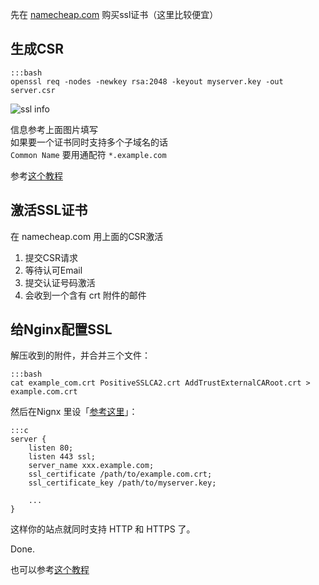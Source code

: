 先在 [namecheap.com](http://namecheap.com) 购买ssl证书（这里比较便宜）

生成CSR
-------------

    :::bash
    openssl req -nodes -newkey rsa:2048 -keyout myserver.key -out server.csr

![ssl info](http://ww4.sinaimg.cn/large/a74ecc4cjw1dwlgiw7ozzj.jpg)

信息参考上面图片填写  
如果要一个证书同时支持多个子域名的话  
 `Common Name` 要用通配符 `*.example.com`

参考[这个教程](https://support.comodo.com/index.php?_m=knowledgebase&_a=viewarticle&kbarticleid=3&nav=0,33)

激活SSL证书
-------------------

在 namecheap.com 用上面的CSR激活

1. 提交CSR请求  
2. 等待认可Email  
3. 提交认证号码激活  
4. 会收到一个含有 crt 附件的邮件  


给Nginx配置SSL
--------------------

解压收到的附件，并合并三个文件：

    :::bash
    cat example_com.crt PositiveSSLCA2.crt AddTrustExternalCARoot.crt > example.com.crt

然后在Nignx 里设「[参考这里](http://nginx.org/en/docs/http/configuring_https_servers.html)」：

    :::c
    server {
        listen 80;
        listen 443 ssl;
        server_name xxx.example.com;
        ssl_certificate /path/to/example.com.crt;
        ssl_certificate_key /path/to/myserver.key;

        ...
    }

这样你的站点就同时支持 HTTP 和 HTTPS 了。

Done.

也可以参考[这个教程](http://blog.wensheng.com/2012/03/using-namecheap-ssl-with-nginx.html)
